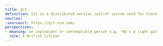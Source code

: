 ```yaml
---
title: git
definition: Git is a distributed version control system used for tracking changes in source code during software development. Git allows a coding team to coordinate their work by allowing individuals to branch the source code and merge changes back in using commits. Code changes are documented and tracked which allows the users to colectively review the work of their team to ensure consistency, as well as the option to revert the code base back to a previous state if any issues arrise
sources:
-sourceurl: https://git-scm.com/ 
perspectives: 
- meaning: an unpleasant or contemptible person e.g. "He's a right git"
  role: A British Citizen
---
```

